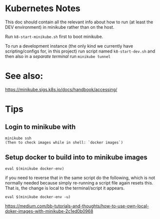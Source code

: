 # Kubernetes Notes

This doc should contain all the relevant info about how to run (at least the DEV environment) in minikube rather than on the host.


Run `k8-start-minikube.sh` first to boot minikube.

To run a development instance (the only kind we currently have scripting/configs for, in this project) run script named `k8-start-dev.sh` and then also in a *separate terminal* run `minikube tunnel`

# See also:

https://minikube.sigs.k8s.io/docs/handbook/accessing/

# Tips

## Login to minikube with

    minikube ssh
    (Then to check images while in shell: `docker images`)

## Setup docker to build into to minikube images

    eval $(minikube docker-env)

if you need to reverse that in the same script do the following, which is not normally needed because simply re-running a script file again resets this. That is, the change is local to the terminal/script it appears.

    eval $(minikube docker-env -u)

https://medium.com/bb-tutorials-and-thoughts/how-to-use-own-local-doker-images-with-minikube-2c1ed0b0968